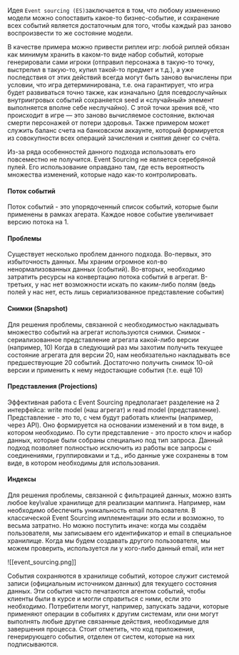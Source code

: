 Идея `Event sourcing (ES)`заключается в том, что любому изменению модели можно сопоставить какое-то бизнес-событие, и сохранение всех событий является достаточным для того, чтобы каждый раз заново воспроизвести то же состояние модели.

В качестве примера можно привести риплеи игр: любой риплей обязан как минимум хранить в каком-то виде набор событий, которые генерировали сами игроки (отправил персонажа в такую-то точку, выстрелил в такую-то, купил такой-то предмет и т.д.), а уже последствия от этих действий всегда могут быть заново вычислены при условии, что игра детерминирована, т.е. она гарантирует, что игра будет развиваться точно также, как изначально (для псевдослучайных внутриигровых событий сохраняется seed и «случайный» элемент выполняется вполне себе неслучайно). С этой точки зрения всё, что происходит в игре — это заново вычисляемое состояние, включая смерти персонажей от потери здоровья. Также примером может служить баланс счета на банковском аккаунте, который формируется из совокупности всех операций зачисления и снятия денег со счёта.

Из-за ряда особенностей данного подхода использовать его повсеместно не получится. Event Sourcing не является серебряной пулей. Его использование оправдано там, где есть вероятность множества изменений, которые надо как-то контролировать.

#### Поток событий

Поток событий - это упорядоченный список событий, которые были применены в рамках агерата. Каждое новое событие увеличивает версию потока на 1.

#### Проблемы

Существует несколько проблем данного подхода. Во-первых, это избыточность данных. Мы храним огромное кол-во ненормализованных данных (событий). Во-вторых, необходимо затратить ресурсы на конвертацию потока событий в агрегат. В-третьих, у нас нет возможности искать по каким-либо полям (ведь полей у нас нет, есть лишь сериализованное представление события)

#### Снимки (Snapshot)

Для решения проблемы, связанной с необходимостью накладывать множество событий на агрегат используются снимки. Снимок - сериализованное представление агрегата какой-либо версии (например, 10) Когда в следующий раз мы захотим получить текущее состояние агрегата для версии 20, нам необязательно накладывать все предшествующие 20 событий. Достаточно получить снимок 10-ой версии и применить к нему недостающие события (т.е. ещё 10)

#### Представления (Projections)

Эффективная работа с Event Sourcing предполагает разделение на 2 интерфейса: write model (наш агрегат) и read model (представление). Представление - это то, с чем будут работать клиенты (например, через API). Оно формируется на основании изменений и в том виде, в котором необходимо. По сути представление - это просто ключ и набор данных, которые были собраны специально под тип запроса. Данный подход позволяет полностью исключить из работы все запросы с соединениями, группировками и т.д., ибо данные уже сохранены в том виде, в котором необходимы для использования.

#### Индексы

Для решения проблемы, связанной с фильтрацией данных, можно взять любое key\value хранилище для реализации маппинга. Например, нам необходимо обеспечить уникальность email пользователя. В классической Event Sourcing имплементации это если и возможно, то весьма затратно. Но можно поступить иначе: когда мы создаём пользователя, мы записываем его идентификатор и email в специальное хранилище. Когда мы будем создавать другого пользователя, мы можем проверить, используется ли у кого-либо данный email, или нет

![[event_sourcing.png]]

События сохраняются в хранилище событий, которое служит системой записи (официальным источником данных) для текущего состояния данных. Эти события часто печатаются агентом событий, чтобы клиенты были в курсе и могли справиться с ними, если это необходимо. Потребители могут, например, запускать задачи, которые применяют операции в событиях к другим системам, или они могут выполнять любые другие связанные действия, необходимые для завершения процесса. Стоит отметить, что код приложения, генерирующего события, отделен от систем, которые на них подписываются.